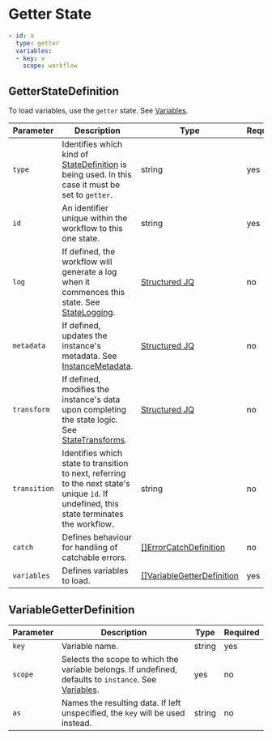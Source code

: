 # Getter State

```yaml
- id: a
  type: getter
  variables:
  - key: x 
    scope: workflow
```

## GetterStateDefinition

To load variables, use the `getter` state. See [Variables](../variables/variables.md).

| Parameter | Description | Type | Required |
| --- | --- | --- | --- |
| `type` | Identifies which kind of [StateDefinition](./states.md) is being used. In this case it must be set to `getter`. | string | yes | 
| `id` | An identifier unique within the workflow to this one state. | string | yes |
| `log` | If defined, the workflow will generate a log when it commences this state. See [StateLogging](./logging.md). | [Structured JQ](../instance-data/structured-jx.md) | no |
| `metadata` | If defined, updates the instance's metadata. See [InstanceMetadata](./metadata.md). | [Structured JQ](../instance-data/structured-jx.md) | no |
| `transform` | If defined, modifies the instance's data upon completing the state logic. See [StateTransforms](../instance-data/transforms.md). | [Structured JQ](../instance-data/structured-jx.md) | no |
| `transition` | Identifies which state to transition to next, referring to the next state's unique `id`. If undefined, this state terminates the workflow. | string | no |
| `catch` | Defines behaviour for handling of catchable errors.  | [[]ErrorCatchDefinition](./errors.md) | no |
| `variables` | Defines variables to load. | [[]VariableGetterDefinition](#VariableGetterDefinition) | yes |

## VariableGetterDefinition

| Parameter | Description | Type | Required |
| --- | --- | --- | --- |
| `key` | Variable name. | string | yes |
| `scope` | Selects the scope to which the variable belongs. If undefined, defaults to `instance`. See [Variables](../variables/variables.md). | yes | no |
| `as` | Names the resulting data. If left unspecified, the `key` will be used instead. | string | no |

